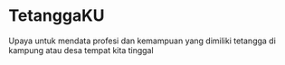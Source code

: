 # TetanggaKU
Upaya untuk mendata profesi dan kemampuan yang dimiliki tetangga di kampung atau desa tempat kita tinggal
